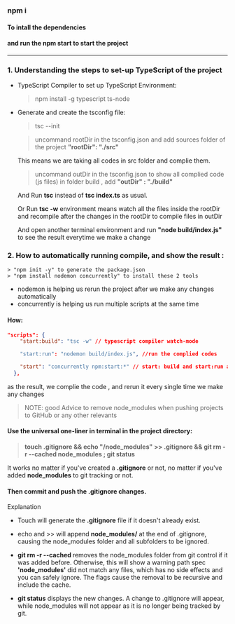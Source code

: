 ### npm i

#### To intall the dependencies

#### and run the npm start to start the project

---

### 1. Understanding the steps to set-up TypeScript of the project

- TypeScript Compiler to set up TypeScript Environment:
  > npm install -g typescript ts-node
- Generate and create the tsconfig file:

  > tsc --init <br/>

  > uncommand rootDir in the tsconfig.json and add sources folder of the project **"rootDir": "./src"** <br/>

  This means we are taking all codes in src folder and complie them.
  <br/>

  > uncommand outDir in the tsconfig.json to show all complied code (js files) in folder build , add **"outDir" : "./build"**

  And Run **tsc** instead of **tsc index.ts** as usual.<br/>

  Or Run **tsc -w** environment means watch all the files inside the rootDir and recompile after the changes in the rootDir to compile files in outDir

  And open another terminal environment and run **"node build/index.js"** to see the result everytime we make a change

### 2. How to automatically running compile, and show the result :

    > "npm init -y" to generate the package.json
    > "npm install nodemon concurrently" to install these 2 tools

- nodemon is helping us rerun the project after we make any changes automatically
- concurrently is helping us run multiple scripts at the same time

#### How:

```json
"scripts": {
    "start:build": "tsc -w" // typescript compiler watch-mode

    "start:run": "nodemon build/index.js", //run the complied codes

    "start": "concurrently npm:start:*" // start: build and start:run at the same time, use 1 command line npm start for one go
  },
```

as the result, we complie the code , and rerun it every single time we make any changes

> NOTE: good Advice to remove node_modules when pushing projects to GitHub or any other relevants

#### Use the universal one-liner in terminal in the project directory:

> **touch .gitignore && echo "/node_modules" >> .gitignore && git rm -r --cached node_modules ; git status**

It works no matter if you've created a **.gitignore** or not, no matter if you've added **node_modules** to git tracking or not.

#### Then commit and push the .gitignore changes.

Explanation

- Touch will generate the **.gitignore** file if it doesn't already exist.

- echo and >> will append **node_modules/** at the end of .gitignore, causing the node_modules folder and all subfolders to be ignored.

- **git rm -r --cached <fileName>** removes the node_modules folder from git control if it was added before. Otherwise, this will show a warning path spec **'node_modules'** did not match any files, which has no side effects and you can safely ignore. The flags cause the removal to be recursive and include the cache.

- **git status** displays the new changes. A change to .gitignore will appear, while node_modules will not appear as it is no longer being tracked by git.
